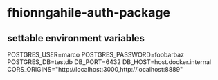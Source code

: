# fhionngahile-auth-package

## settable environment variables

POSTGRES_USER=marco
POSTGRES_PASSWORD=foobarbaz
POSTGRES_DB=testdb
DB_PORT=6432
DB_HOST=host.docker.internal
CORS_ORIGINS="http://localhost:3000,http://localhost:8889"